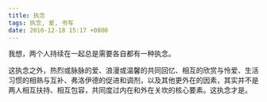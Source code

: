 ```yaml
---
title: 执念
tags: 执念, 爱, 书写
date: 2010-12-18 15:17 +0800
---
```



我想，两个人持续在一起总是需要各自都有一种执念。

这执念之外，热烈或脉脉的爱、浪漫或温馨的共同回忆、相互的欣赏与怜爱、生活习惯的相熟与互补、弗洛伊德的促进和调剂，以及其他更外在的因素，其实并不是两人相互扶持、相互包容，共同度过内在和外在关坎的核心要素。这执念才是。

